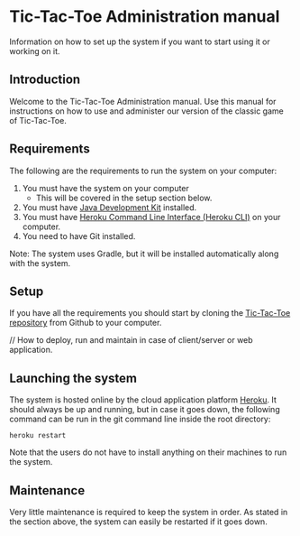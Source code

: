 # Tic-Tac-Toe Administration manual

Information on how to set up the system if you want to start using it or working on it.


## Introduction
Welcome to the Tic-Tac-Toe Administration manual. Use this manual for instructions on how to use and administer our version of the classic game of Tic-Tac-Toe. 



## Requirements
The following are the requirements to run the system on your computer:
1. You must have the system on your computer
    * This will be covered in the setup section below.
2. You must have [Java Development Kit](http://www.oracle.com/technetwork/java/javase/downloads/index.html) installed.
3. You must have [Heroku Command Line Interface (Heroku CLI)](https://devcenter.heroku.com/articles/heroku-cli#download-and-install) on your computer.
4. You need to have Git installed.


Note: The system uses Gradle, but it will be installed automatically along with the system.

## Setup
If you have all the requirements you should start by cloning the [Tic-Tac-Toe repository](https://github.com/PepsiPistol/TicTacToe) from Github to your computer.



// How to deploy, run and maintain in case of client/server or web application.

## Launching the system
The system is hosted online by the cloud application platform [Heroku](https://heroku.com).
It should always be up and running, but in case it goes down, the following command can be run in the git command line inside the root directory:
~~~~
heroku restart
~~~~
Note that the users do not have to install anything on their machines to run the system.

## Maintenance
Very little maintenance is required to keep the system in order. As stated in the section above, the system can easily be restarted if it goes down.
